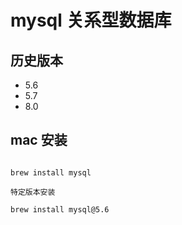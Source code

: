 # mysql 关系型数据库

## 历史版本

* 5.6
* 5.7
* 8.0

## mac 安装

```shell

brew install mysql 

特定版本安装

brew install mysql@5.6

```
